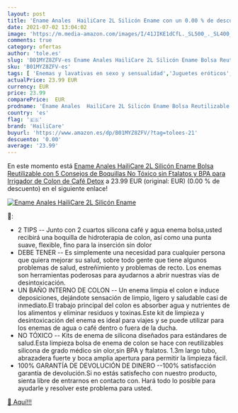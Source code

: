 ```yaml
---
layout: post
title: 'Ename Anales  HailiCare 2L Silicón Ename con un 0.00 % de descuento'
date: 2021-07-02 13:04:02
image: 'https://m.media-amazon.com/images/I/41JIKE1dCfL._SL500_._SL400_.jpg'
comments: true
category: ofertas
author: 'tole.es'
slug: 'B01MYZ8ZFV-es Ename Anales HailiCare 2L Silicón Ename Bolsa Reutilizable...'
sku: 'B01MYZ8ZFV-es'
tags: [ 'Enemas y lavativas en sexo y sensualidad','Juguetes eróticos','Salud y cuidado personal','Sexo y sensualidad','café','hailicare', ]
actualPrice: 23.99 EUR
currency: EUR
price: 23.99
comparePrice:  EUR
prodname: 'Ename Anales  HailiCare 2L Silicón Ename Bolsa Reutilizable con 5 Consejos de Boquillas No Tóxico sin Ftalatos y BPA para Irrigador de Colon de Café Detox'
country: 'es'
flag: '🇪🇸'
brand: 'HailiCare'
buyurl: 'https://www.amazon.es/dp/B01MYZ8ZFV/?tag=tolees-21'
descuento: '0.00'
average: '23.99'
---
```


En este momento está [Ename Anales  HailiCare 2L Silicón Ename Bolsa Reutilizable con 5 Consejos de Boquillas No Tóxico sin Ftalatos y BPA para Irrigador de Colon de Café Detox](https://www.amazon.es/dp/B01MYZ8ZFV/?tag=tolees-21) a 23.99 EUR (original:  EUR) (0.00 %  de descuento) en el siguiente enlace!

[![Ename Anales  HailiCare 2L Silicón Ename](https://m.media-amazon.com/images/I/41JIKE1dCfL._SL500_._SL400_.jpg)](https://www.amazon.es/dp/B01MYZ8ZFV/?tag=tolees-21)

🔎:

- 2 TIPS -- Junto con 2 cuartos silicona café y agua enema bolsa,usted recibirá una boquilla de hidroterapia de colon, así como una punta suave, flexible, fino para la inserción sin dolor
- DEBE TENER -- Es simplemente una necesidad para cualquier persona que quiera mejorar su salud, sobre todo gente que tiene algunos problemas de salud, estreñimiento y problemas de recto. Los enemas son herramientas poderosas para ayudarnos a abrir nuestras vías de desintoxicación.
- UN BAÑO INTERNO DE COLON -- Un enema limpia el colon e induce deposiciones, dejándote sensación de limpio, ligero y saludable casi de inmediato.El trabajo principal del colon es absorber agua y nutrientes de los alimentos y eliminar residuos y toxinas.Este kit de limpieza y desintoxicación del enema es ideal para viajes y se puede utilizar para los enemas de agua o café dentro o fuera de la ducha.
- NO TÓXICO -- Kits de enema de silicona diseñados para estándares de salud.Esta limpieza bolsa de enema de colon se hace con reutilizables silicona de grado médico sin olor,sin BPA y ftalatos. 1.3m largo tubo, abrazadera fuerte y boca amplia apertura para permitir la limpieza fácil.
- 100% GARANTÍA DE DEVOLUCIÓN DE DINERO --100% satisfacción garantía de devolución.Si no estás satisfecho con nuestro producto, sienta libre de entrarnos en contacto con. Hará todo lo posible para ayudarle y resolver este problema para usted.

[🛒 Aquí!!!](https://www.amazon.es/dp/B01MYZ8ZFV/?tag=tolees-21)
